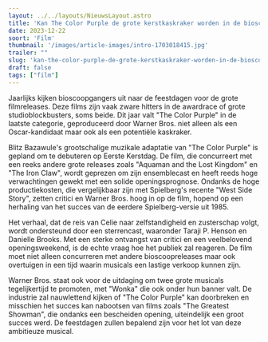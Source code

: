 ```yaml
---
layout: ../../layouts/NieuwsLayout.astro
title: 'Kan The Color Purple de grote kerstkaskraker worden in de bioscoop?'
date: 2023-12-22
soort: 'Film'
thumbnail: '/images/article-images/intro-1703018415.jpg'
trailer: ""
slug: 'kan-the-color-purple-de-grote-kerstkaskraker-worden-in-de-bioscoop'
draft: false
tags: ["film"]
---
```



Jaarlijks kijken bioscoopgangers uit naar de feestdagen voor de grote filmreleases. Deze films zijn vaak zware hitters in de awardrace of grote studioblockbusters, soms beide. Dit jaar valt "The Color Purple" in de laatste categorie, geproduceerd door Warner Bros. niet alleen als een Oscar-kandidaat maar ook als een potentiële kaskraker.

Blitz Bazawule's grootschalige muzikale adaptatie van "The Color Purple" is gepland om te debuteren op Eerste Kerstdag. De film, die concurreert met een reeks andere grote releases zoals "Aquaman and the Lost Kingdom" en "The Iron Claw", wordt geprezen om zijn ensemblecast en heeft reeds hoge verwachtingen gewekt met een solide openingsprognose. Ondanks de hoge productiekosten, die vergelijkbaar zijn met Spielberg's recente "West Side Story", zetten critici en Warner Bros. hoog in op de film, hopend op een herhaling van het succes van de eerdere Spielberg-versie uit 1985.

Het verhaal, dat de reis van Celie naar zelfstandigheid en zusterschap volgt, wordt ondersteund door een sterrencast, waaronder Taraji P. Henson en Danielle Brooks. Met een sterke ontvangst van critici en een veelbelovend openingsweekend, is de echte vraag hoe het publiek zal reageren. De film moet niet alleen concurreren met andere bioscoopreleases maar ook overtuigen in een tijd waarin musicals een lastige verkoop kunnen zijn.

Warner Bros. staat ook voor de uitdaging om twee grote musicals tegelijkertijd te promoten, met "Wonka" die ook onder hun banner valt. De industrie zal nauwlettend kijken of "The Color Purple" kan doorbreken en misschien het succes kan nabootsen van films zoals "The Greatest Showman", die ondanks een bescheiden opening, uiteindelijk een groot succes werd. De feestdagen zullen bepalend zijn voor het lot van deze ambitieuze musical.
